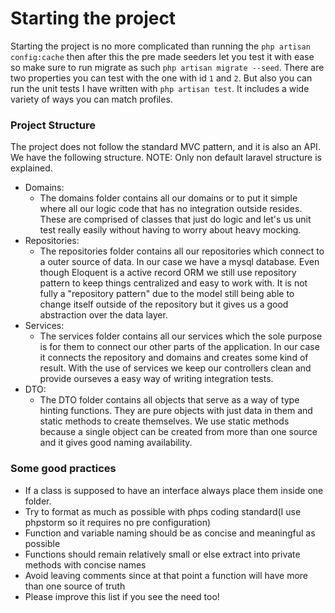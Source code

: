 # Starting the project 

Starting the project is no more complicated than running the `php artisan config:cache` then after this the pre made seeders let you test it with ease so make sure to run migrate as such `php artisan migrate --seed`. There are two properties you can test with the one with id `1` and `2`. But also you can run the unit tests I have written with `php artisan test`. It includes a wide variety of ways you can match profiles.


### Project Structure

The project does not follow the standard MVC pattern, and it is also an API. We have the following structure. NOTE: Only non default laravel structure is explained.

- Domains:
  * The domains folder contains all our domains or to put it simple where all our logic code that has no integration outside resides. These are comprised of classes that just do logic and let's us unit test really easily without having to worry about heavy mocking. 
- Repositories:
  * The repositories folder contains all our repositories which connect to a outer source of data. In our case we have a mysql database. Even though Eloquent is a active record ORM we still use repository pattern to keep things centralized and easy to work with. It is not fully a "repository pattern" due to the model still being able to change itself outside of the repository but it gives us a good abstraction over the data layer.
- Services:
  * The services folder contains all our services which the sole purpose is for them to connect our other parts of the application. In our case it connects the repository and domains and creates some kind of result. With the use of services we keep our controllers clean and provide ourseves a easy way of writing integration tests.
- DTO:
  * The DTO folder contains all objects that serve as a way of type hinting functions. They are pure objects with just data in them and static methods to create themselves. We use static methods because a single object can be created from more than one source and it gives good naming availability.


### Some good practices

- If a class is supposed to have an interface always place them inside one folder.
- Try to format as much as possible with phps coding standard(I use phpstorm so it requires no pre configuration)
- Function and variable naming should be as concise and meaningful as possible
- Functions should remain relatively small or else extract into private methods with concise names
- Avoid leaving comments since at that point a function will have more than one source of truth
- Please improve this list if you see the need too!

